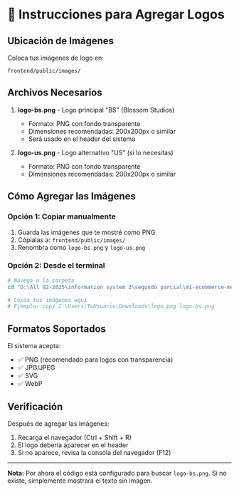 # 📝 Instrucciones para Agregar Logos

## Ubicación de Imágenes

Coloca tus imágenes de logo en:
```
frontend/public/images/
```

## Archivos Necesarios

1. **logo-bs.png** - Logo principal "BS" (Blossom Studios)
   - Formato: PNG con fondo transparente
   - Dimensiones recomendadas: 200x200px o similar
   - Será usado en el header del sistema

2. **logo-us.png** - Logo alternativo "US" (si lo necesitas)
   - Formato: PNG con fondo transparente
   - Dimensiones recomendadas: 200x200px o similar

## Cómo Agregar las Imágenes

### Opción 1: Copiar manualmente
1. Guarda las imágenes que te mostré como PNG
2. Cópialas a: `frontend/public/images/`
3. Renombra como `logo-bs.png` y `logo-us.png`

### Opción 2: Desde el terminal
```bash
# Navega a la carpeta
cd "D:\All 02-2025\information system 2\segundo parcial\mi-ecommerce-mejorado\frontend\public\images"

# Copia tus imágenes aquí
# Ejemplo: copy C:\Users\TuUsuario\Downloads\logo.png logo-bs.png
```

## Formatos Soportados

El sistema acepta:
- ✅ PNG (recomendado para logos con transparencia)
- ✅ JPG/JPEG
- ✅ SVG
- ✅ WebP

## Verificación

Después de agregar las imágenes:
1. Recarga el navegador (Ctrl + Shift + R)
2. El logo debería aparecer en el header
3. Si no aparece, revisa la consola del navegador (F12)

---

**Nota:** Por ahora el código está configurado para buscar `logo-bs.png`. Si no existe, simplemente mostrará el texto sin imagen.
